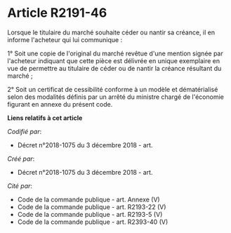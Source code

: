 # Article R2191-46

Lorsque le titulaire du marché souhaite céder ou nantir sa créance, il en informe l'acheteur qui lui communique :

1° Soit une copie de l'original du marché revêtue d'une mention signée par l'acheteur indiquant que cette pièce est délivrée
en unique exemplaire en vue de permettre au titulaire de céder ou de nantir la créance résultant du marché ;

2° Soit un certificat de cessibilité conforme à un modèle et dématérialisé selon des modalités définis par un arrêté du
ministre chargé de l'économie figurant en annexe du présent code.

**Liens relatifs à cet article**

_Codifié par_:

  - Décret n°2018-1075 du 3 décembre 2018 - art.

_Créé par_:

  - Décret n°2018-1075 du 3 décembre 2018 - art.

_Cité par_:

  - Code de la commande publique - art. Annexe (V)
  - Code de la commande publique - art. R2193-22 (V)
  - Code de la commande publique - art. R2193-5 (V)
  - Code de la commande publique - art. R2393-40 (V)
